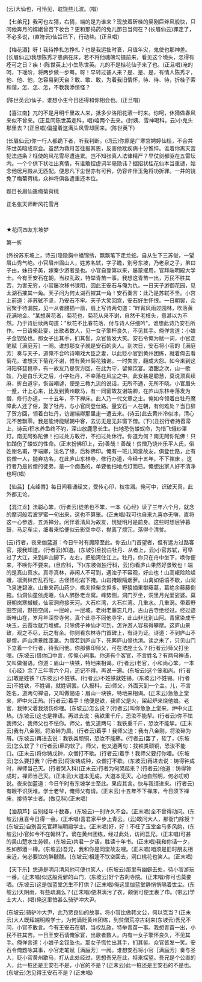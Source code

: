 <!-- { "loadSidebar": true } -->
(云)大仙也，可怜见，耽饶些儿波。(唱)

【七弟兄】我可也左猜，右猜，端的是为谁来？现放着斫桂的吴刚巨斧风般快，只问他奔月的嫦娥曾否下妆台？更和那捣药的兔儿那日当何在？(长眉仙云)罪定了，不必多说，(直符云)仙旨已下，行动些。(正旦唱)

【梅花酒】呀！我待挣扎怎挣扎？也是我运拙时衰，月值年灾，鬼使也那神差。(长眉仙云)我想陈秀才患病在床，若不将他魂魄勾摄前来，看见这个境头，怎得有痊可之日？疾！(陈世英上)小生陈世英。兀的不是桂花仙子来了也。(正旦唱)淹的呵，下瑶阶，将两步做一步蓦。呀！早转过甚人来？是、是、是，有情人陈秀才，他、他、他，怎容易到天台？敢、敢、敢，为着我旧情怀，待、待、待，折桂子索和谐，怎、怎、怎，不教我添惊怪？

(陈世英云)仙子，谁想小生今日还得和你相会也。(正旦唱)

【喜江南】兀的不是月明千里故人来，抵多少洛阳花酒一时来。你呵，休猜做春风来似不曾来。(正旦同陈世英走科，唱)咱两个去来。(封姨、雪神喝科，云)小鬼头那里去？(正旦唱)偏撞着这满头风雪却回来。(陈世英下)

(长眉仙云)你一行人都跪下者，听我判断。(词云)你原是广寒宫娉婷仙桂，不合共陈世英暗成欢会。虽然为救月苦往报其恩，反害他耽疾病十分憔悴。谁着你离天宫犯法违条？枉使的风花雪尽遭连累。岂不知张真人法律精严？早仗剑都驱在五雷坛内。一个个供下状吐出真情，有谁敢捏虚词半毫隐讳？据招状桂花仙本当重谴，姑念他居月殿从无匹配。便思凡下尘世亦有可矜，仍容许伴玉兔将功折罪。一并的饶免了梅菊荷桃，众神将俱各遣重还本位。

题目长眉仙遣梅菊荷桃

正名张天师断风花雪月


　
　




★花间四友东坡梦

第一折

(外扮苏东坡上，诗云)隐隐胸中蟠锦绣，飘飘笔下走龙蛇。自从生下三苏俊，一望眉山秀气绝。小官眉州眉山人，姓苏名轼，字子瞻，别号东坡，乃老泉之子，弟曰子由，妹曰子美，嫁秦少游者是也。小官自登第以来，屡蒙擢用，官拜端明殿大学士。今有王安石在朝，当权乱政，特举青苗一事。我想这青苗一出，万民不胜其苦，为害无穷，小官屡次移书谏阻，因此王安石与俺为仇。一日天子游御花园，见太湖石摧其一角。天子问为何太湖石摧其一角！安石奏言：此乃是苏轼不坚。小宫上前道：非苏轼不坚，乃安石不牢。天子大笑回宫，安石好生怀恨。一日朝罢，众官聚于待漏院，见一从者腰插一扇，扇上写诗两句道："昨宵风雨过园林，吹落黄花满地金。"某想黄花者，菊花也，菊花从来不谢，自然千老枝头，意甚以为不然。乃于诗后续两句道："秋花不比春花落，付与诗人仔细吟"。谁想此诗乃安石所作。一日请俺赴宴，出歌者数人，见一女子擎杯良久，不见其手。俺佯言道：小娘子金钗坠也。那女子出其手，扪其髻，众官皆发大笑。安石令俺为赋一词，小官走笔赋［满庭芳］一阕。谁想那女子就是安石的夫人。到次日，安石将小官的［满庭芳］奏与天子，道俺不合吟诗嘲戏大臣之妻，以此贬小官到黄州团练，就着俺去看菊花。谁想天下菊花不谢，惟有黄州菊花独谢。一时失言，翻成大怨。如今来到这浔阳驿琵琶亭，有一故友乃是贺方回，在此为守，留俺饮宴。酒酣之次，山一歌妓，乃是白乐天之后，小字牡丹，不幸落在风尘之中。此女甚是聪慧，莫说顶真续麻，折白道宇，恢谐嘲谑，便是三教九流的说话，无所不通，无所不晓。小官眉头一蹙，计上心来，比及到黄州歇马，有一同窗故友谢端卿，在庐山东林寺落发为僧，修行办道，一十五年，不下禅床。此人乃一代文章之士。俺如今领着白牡丹魔障此人还了俗，娶了牡丹，与小官同登仕路。量安石一人在朝，有何难处？当日辞了贺方回，领着白牡丹，访谢端卿那里走一遭去来。(诗云)此去黄州冷似冰，清心元不苦飘零。我是能诗能赋朝中客，去访无是无非窗下僧。(下)(丑扮行者持苕帚上，诗云)积水养鱼终不钓，深山放鹿愿长生。扫地恐伤蝼蚁命，为惜飞蛾纱罩灯。南无阿弥陀佛！扫过处方敢行，不扫过处休行。你道为何？南无阿你陀佛！只怕踏伤了蝼蚁的性命。(正末扮佛印上，云)善哉！善哉！贫僧乃饶州乐平人氏，俗姓谢名甫，字端卿，法名了缘，后称佛印。俺有一班儿同堂故友，俱登仕路，止有贫僧一人，抛弃功名，在此庐山东林寺，修行办道，今经十五年，不下禅床
。这行者乃是贫僧的徒弟，是一个痴愚的，单要他扫地点灯而已。俺想出家人好不清净也呵(唱)

【仙吕】【点绛唇】每日间看诵经文，受传心印，权妆溷。俺可中，识破天真，此外都无论。

【混江龙】法聪心笨，(行者云)徒弟也不笨，一本《心经》读了三年六个月，就念的摩诃般若波罗蜜一句出来，这也不算笨。(正末唱)我可也自来九喜亦无嗔，直将这一心参透，五派禅分。闲伴着清风为故友，恍疑明月是前身。这些时想层钟暮鼓，马足车尘，细看来恰便似云影空中尽，抛离了烦冗，落得个清贫。

(云)行者，夜来伽蓝道：今日午时有魔障至此。你去山门首望者，但有远方过路客官，报我知道。(行者云)知道。(东坡引旦扮白牡丹、从者上，云)小官苏轼，可早过了大江，来到庐山脚下。左右，把船湾住江上。牡丹，你只在舟中坐下，唤你便来，不唤你不要来。(旦应科，下)(东坡做独行科，云)你看庐山果然好景致也！端的是真山真水。真寺真林，非闲人不可到，遇浊子不容观，好山也！山高峨险险嵯峨，凛洌林峦乱石陀，古怪怪松岩下掩。山岩掩眼隔烟萝。山禽如语语不歇，山涧飞泉迸碧波。山重来药山药少，樵夫担柴贪担多。野猿摘果攀藤葛，葛绝余藤藤倒拖。仙洞仙童依虎睡，仙人醉卧老龙窝。峰势侧，洞门歹坐，洞里月光爱娑婆。莫讶朝岚寒槭槭，仙家洞府接天河。大石栏湾，大石拦湾。几重水。几重涡。带着野田空阔，野田空阔，一层岭，一层坡。老树老藤忘几月，古山古寺绝经过。经过迹断唯山在，岁月年深奈寺何。真个此寺不同他寺宇，此山非比别山阿。青黛染成千块玉，云霞妆就万堆螺。只除佛子神仙才可到，怎许游人容易得攀摩。这庐山景致，观之不尽，玩之有余。你则看东林寺门首碑上，有诗为证。诗道：不到庐山不是僧，庐山清景胜蓬瀛。为僧若到庐山下，死葬庐山骨也清。读之未了，只见山门下立着一个行者，待我问他。你那佛印师父，可在法座土么？(行者云)师父打坐哩。(东坡云)借你口中言，传俺心间事。你道有个客官，不言姓名？有两句禅语，又叫做偈语。你道：眉山一块铁，特地来相谒。(行者云)老官，小和尚心笨，一本《心经》念了三年零六个月，还记不得。再说一遍。(东坡云)这个笨和尚。(行者云)敢是姓铁？(东坡云)不姓铁。(行者云)不姓铁就姓锡。(东坡云)不姓锡。(行者云)不姓铁，不姓锡，就姓铜罢。(入报科，云)师父，外面天到一个主。儿，不言姓名，道两句禅语，又叫做偈语：眉山一块铁，特地来相谒。(正末云)急急上堂来，炉中火正热。(行者云)着手！他便是铁，我师父是火，架起炉来烧他娘。老官，我师父着我烧伤你哩。(东坡云)怎么说？(行者云)叫你急急上堂来，炉中火正热。(东坡云)这也是禅语。再进去说：我铁重千斤，恐汝不能挈。(行者云)你不怯我师父，我师父也不怯你。师父，他又道两句：我铁重千斤，恐汝不能挈。(正末云)我有八金刚，将汝碎为屑。(行者云)着手！我师父道：我有八金刚，将汝碎为屑。(东坡云)再进去说：我铁类顽铜，恐汝不能爇。(行者云)罢了，软了，(东坡云)怎么软了？(行者云)爇的软了。师父，他又道两句：找铁类顽铜，恐汝不能
口。(正末云)将你铸戊钟，众僧打不歇。(行者云)着手！我师父要打你哩。(东坡云)怎么要打我？(行者云)将汝铸成钟，众僧打不歇。(东坡云)再进去说：铸得钟成时，禅师当己灭。(行者哭入科)(正末云)行者为何哭起来？(行者云)他道：铸得钟成时，禅师当己灭。(正末云)大道本无成，大道本无灭。心地自然明，何必叨叨说。夜来伽蓝道：今日午时有东坡学士至此。果应其言。快与我请进来。(行者云)有眼不识灰堆。学士老爷，俺师父有请。(正末云)十五年不下禅床，今日须下禅床，接待学士者。(做见科)(正末唱)

【油葫芦】自别经年十数春，(东坡云)一别许久不会。(正末唱)全不曾得动问。(东坡云)且喜今日得一会。(正禾唱)喜君家平步上青云。(云)敢问大人，那衙门除授？(东坡云)自别吾兄官拜端明殿学士。(正末唱)好，好！不枉了玉堂金马多风韵，(东坡云)小官如今不在翰林了。谪在黄州团练，经过此处，访问吾兄。(正末唱)可甚的吴山楚水生劳顿。(东坡云)共君一夕话，胜读十年书。(正末唱)我和你话一夕，胜如那酒一樽。(东坡云)吾兄，我和你是同堂故友哩。(正未唱)咱须是旧时朋友相亲近，何必要饮的醉醺醺。(东坡云)相逢不饮空回去，洞口桃花也笑人。(正末唱)

【天下乐】恁道是明月清风他可便也笑人，(东坡云)那里有幽僻去处，待小官游玩一番。(正末唱)似这般荒僻的山门，(东坡云)好个古刹寺院。(正末唱)你可也莫要哂。(东坡云)这是伽蓝堂怎生不打供？(正末唱)俺这里伽蓝堂静悄悄隔着世尘。(东坡云)天阴雨，有些疏漏么？(正末唱)便淋漓污了衣，颠倒可便里裹了巾。(带云)学士大人，(唱)俺这里怕甚么骑驴冲大尹。

(东坡云)骑驴冲大尹，此乃贾良仙的故事。将小官比做韩文公，何以克当？(正末云)大人既拜端明殿学士，为何谪贬黄州团练，到贫僧荒凉古刹来(东坡云)吾兄不问，小官不敢言。今有王安石在朝，当权乱政，特举青苗一事。我想青苗一出，小民不胜其苦。一日王安石请俺家宴，出歌者数人。内有一女子擎怀良久，不见其手。俺佯言道：小娘子金钗坠也。那女子慌忙出其手，扪其髻。众官皆发一笑。安石令俺题咏其事，小官走笔赋［满庭芳］一阙。谁想安石将小官［满庭芳］奏与圣人，贬小官黄州歇马，打从此处经过，思想吾兄在此，特来探望。吾兄是个公直的人，此一桩还是王安石不是，小官的不是？(正末云)此一桩还是王安石的不是也。(东坡云)怎见得王安石不是？(正末唱)

